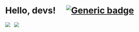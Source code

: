 # Hello, devs! &nbsp;&nbsp;&nbsp; [![Generic badge](https://img.shields.io/badge/Email:-usman.shahzad1995@gmail.com-<COLOR>.svg)](https://shields.io/)

<img align="center" src="https://github-readme-stats.vercel.app/api/?username=u-shahzad&theme=dark&show_icons=true)" /> &nbsp;
<img align="center" src="https://github-readme-stats.vercel.app/api/top-langs/?username=u-shahzad&theme=dark&show_icons=true)" />
<!-- <img align="center" src="https://github-readme-streak-stats.herokuapp.com/?user=u-shahzad&theme=dark&show_icons=true)" /> -->
